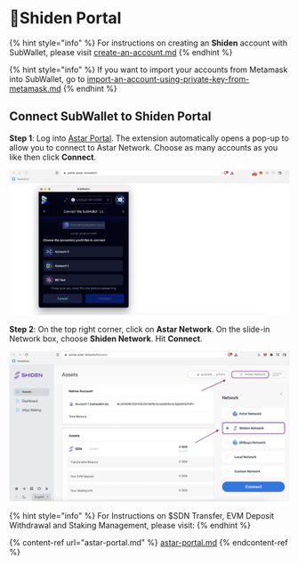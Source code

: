 # Shiden Portal

{% hint style="info" %}
For instructions on creating an **Shiden** account with SubWallet, please visit [create-an-account.md](../user-guide/create-an-account.md "mention")
{% endhint %}

{% hint style="info" %}
If you want to import your accounts from Metamask into SubWallet, go to [import-an-account-using-private-key-from-metamask.md](../user-guide/import-and-restore-an-account/import-an-account-using-private-key-from-metamask.md "mention")
{% endhint %}

## Connect SubWallet to Shiden Portal

**Step 1**: Log into [Astar Portal](https://portal.astar.network/#/assets). The extension automatically opens a pop-up to allow you to connect to Astar Network. Choose as many accounts as you like then click **Connect**.

![](<../.gitbook/assets/Screen Shot 2022-04-22 at 14.28.13.png>)

**Step 2**: On the top right corner, click on **Astar Network**. On the slide-in Network box, choose **Shiden Network**. Hit **Connect**.

![](../.gitbook/assets/shiden1.png)

{% hint style="info" %}
For Instructions on $SDN Transfer, EVM Deposit Withdrawal and Staking Management, please visit:&#x20;
{% endhint %}

{% content-ref url="astar-portal.md" %}
[astar-portal.md](astar-portal.md)
{% endcontent-ref %}
